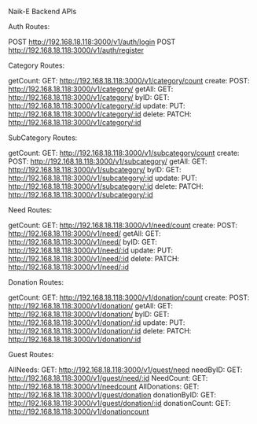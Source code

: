 Naik-E Backend APIs

Auth Routes:

POST http://192.168.18.118:3000/v1/auth/login
POST http://192.168.18.118:3000/v1/auth/register


Category Routes:

getCount: GET: http://192.168.18.118:3000/v1/category/count 
create: POST: http://192.168.18.118:3000/v1/category/ 
getAll: GET: http://192.168.18.118:3000/v1/category/
byID: GET: http://192.168.18.118:3000/v1/category/:id
update: PUT: http://192.168.18.118:3000/v1/category/:id
delete: PATCH: http://192.168.18.118:3000/v1/category/:id


SubCategory Routes:

getCount: GET: http://192.168.18.118:3000/v1/subcategory/count 
create: POST: http://192.168.18.118:3000/v1/subcategory/ 
getAll: GET: http://192.168.18.118:3000/v1/subcategory/
byID: GET: http://192.168.18.118:3000/v1/subcategory/:id
update: PUT: http://192.168.18.118:3000/v1/subcategory/:id
delete: PATCH: http://192.168.18.118:3000/v1/subcategory/:id

Need Routes:

getCount: GET: http://192.168.18.118:3000/v1/need/count 
create: POST: http://192.168.18.118:3000/v1/need/ 
getAll: GET: http://192.168.18.118:3000/v1/need/
byID: GET: http://192.168.18.118:3000/v1/need/:id
update: PUT: http://192.168.18.118:3000/v1/need/:id
delete: PATCH: http://192.168.18.118:3000/v1/need/:id

Donation Routes:

getCount: GET: http://192.168.18.118:3000/v1/donation/count 
create: POST: http://192.168.18.118:3000/v1/donation/ 
getAll: GET: http://192.168.18.118:3000/v1/donation/
byID: GET: http://192.168.18.118:3000/v1/donation/:id
update: PUT: http://192.168.18.118:3000/v1/donation/:id
delete: PATCH: http://192.168.18.118:3000/v1/donation/:id

Guest Routes:

AllNeeds: GET: http://192.168.18.118:3000/v1/guest/need 
needByID: GET: http://192.168.18.118:3000/v1/guest/need/:id 
NeedCount: GET: http://192.168.18.118:3000/v1/needcount
AllDonations: GET: http://192.168.18.118:3000/v1/guest/donation 
donationByID: GET: http://192.168.18.118:3000/v1/guest/donation/:id 
donationCount: GET: http://192.168.18.118:3000/v1/donationcount

